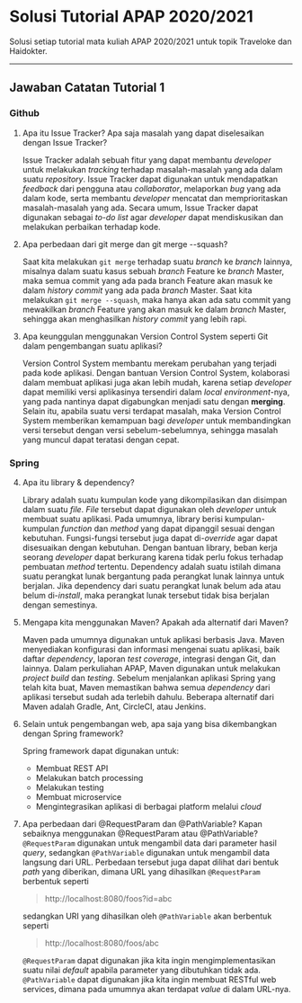 # Solusi Tutorial APAP 2020/2021
Solusi setiap tutorial mata kuliah APAP 2020/2021 untuk topik Traveloke dan Haidokter.

---

## Jawaban Catatan Tutorial 1
### Github
1. Apa itu Issue Tracker? Apa saja masalah yang dapat diselesaikan dengan Issue Tracker?

   Issue Tracker adalah sebuah fitur yang dapat membantu *developer* untuk melakukan *tracking* terhadap masalah-masalah yang ada dalam suatu *repository*. Issue Tracker dapat digunakan untuk mendapatkan *feedback* dari pengguna atau *collaborator*, melaporkan *bug* yang ada dalam kode, serta membantu *developer* mencatat dan memprioritaskan masalah-masalah yang ada. Secara umum, Issue Tracker dapat digunakan sebagai *to-do list* agar *developer* dapat mendiskusikan dan melakukan perbaikan terhadap kode.

2. Apa perbedaan dari git merge dan git merge --squash?

   Saat kita melakukan `git merge` terhadap suatu *branch* ke *branch* lainnya, misalnya dalam suatu kasus sebuah *branch* Feature ke *branch* Master, maka semua commit yang ada pada branch Feature akan masuk ke dalam *history commit* yang ada pada *branch* Master. Saat kita melakukan `git merge --squash`, maka hanya akan ada satu commit yang mewakilkan *branch* Feature yang akan masuk ke dalam *branch* Master, sehingga akan menghasilkan *history commit* yang lebih rapi.

3. Apa keunggulan menggunakan Version Control System seperti Git dalam pengembangan suatu aplikasi?

   Version Control System membantu merekam perubahan yang terjadi pada kode aplikasi. Dengan bantuan Version Control System, kolaborasi dalam membuat aplikasi juga akan lebih mudah, karena setiap *developer* dapat memiliki versi aplikasinya tersendiri dalam *local environment*-nya, yang pada nantinya dapat digabungkan menjadi satu dengan **merging**. Selain itu, apabila suatu versi terdapat masalah, maka Version Control System memberikan kemampuan bagi *developer* untuk membandingkan versi tersebut dengan versi sebelum-sebelumnya, sehingga masalah yang muncul dapat teratasi dengan cepat.

### Spring
4. Apa itu library & dependency?

   Library adalah suatu kumpulan kode yang dikompilasikan dan disimpan dalam suatu *file*. *File* tersebut dapat digunakan oleh *developer* untuk membuat suatu aplikasi. Pada umumnya, library berisi kumpulan-kumpulan *function* dan *method* yang dapat dipanggil sesuai dengan kebutuhan. Fungsi-fungsi tersebut juga dapat di-*override* agar dapat disesuaikan dengan kebutuhan. Dengan bantuan library, beban kerja seorang *developer* dapat berkurang karena tidak perlu fokus terhadap pembuatan *method* tertentu. Dependency adalah suatu istilah dimana suatu perangkat lunak bergantung pada perangkat lunak lainnya untuk berjalan. Jika dependency dari suatu perangkat lunak belum ada atau belum di-*install*, maka perangkat lunak tersebut tidak bisa berjalan dengan semestinya.

5. Mengapa kita menggunakan Maven? Apakah ada alternatif dari Maven?

   Maven pada umumnya digunakan untuk aplikasi berbasis Java. Maven menyediakan konfigurasi dan informasi mengenai suatu aplikasi, baik daftar *dependency*, laporan *test coverage*, integrasi dengan Git, dan lainnya. Dalam perkuliahan APAP, Maven digunakan untuk melakukan *project build* dan *testing*. Sebelum menjalankan aplikasi Spring yang telah kita buat, Maven memastikan bahwa semua *dependency* dari aplikasi tersebut sudah ada terlebih dahulu. Beberapa alternatif dari Maven adalah Gradle, Ant, CircleCI, atau Jenkins.

6. Selain untuk pengembangan web, apa saja yang bisa dikembangkan dengan Spring framework?

   Spring framework dapat digunakan untuk:
   - Membuat REST API
   - Melakukan batch processing
   - Melakukan testing
   - Membuat microservice
   - Mengintegrasikan aplikasi di berbagai platform melalui *cloud*

7. Apa perbedaan dari @RequestParam dan @PathVariable? Kapan sebaiknya menggunakan @RequestParam atau @PathVariable?
   `@RequestParam` digunakan untuk mengambil data dari parameter hasil *query*, sedangkan `@PathVariable` digunakan untuk mengambil data langsung dari URL. Perbedaan tersebut juga dapat dilihat dari bentuk *path* yang diberikan, dimana URL yang dihasilkan `@RequestParam` berbentuk seperti 
   > http://localhost:8080/foos?id=abc
   
   sedangkan URI yang dihasilkan oleh `@PathVariable` akan berbentuk seperti
   > http://localhost:8080/foos/abc

   `@RequestParam` dapat digunakan jika kita ingin mengimplementasikan suatu nilai *default* apabila parameter yang dibutuhkan tidak ada. `@PathVariable` dapat digunakan jika kita ingin membuat RESTful web services, dimana pada umumnya akan terdapat *value* di dalam URL-nya.